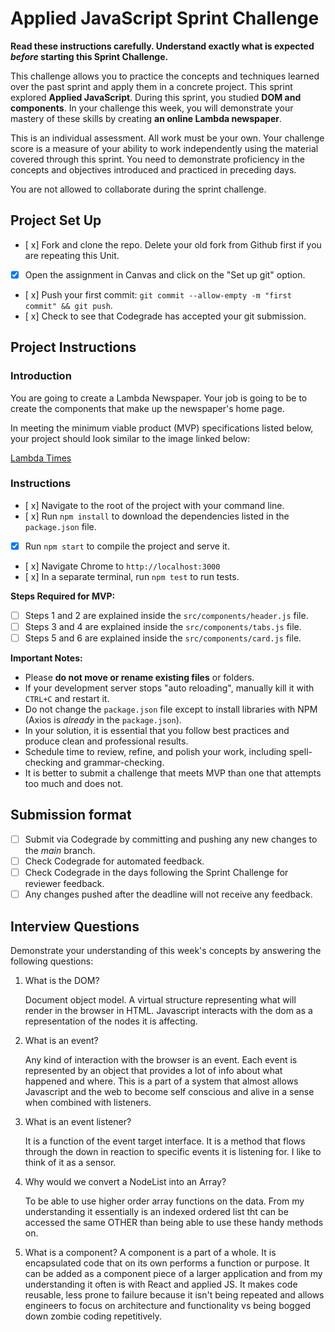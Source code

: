 # Applied JavaScript Sprint Challenge

**Read these instructions carefully. Understand exactly what is expected _before_ starting this Sprint Challenge.**

This challenge allows you to practice the concepts and techniques learned over the past sprint and apply them in a concrete project. This sprint explored **Applied JavaScript**. During this sprint, you studied **DOM and components**. In your challenge this week, you will demonstrate your mastery of these skills by creating **an online Lambda newspaper**.

This is an individual assessment. All work must be your own. Your challenge score is a measure of your ability to work independently using the material covered through this sprint. You need to demonstrate proficiency in the concepts and objectives introduced and practiced in preceding days.

You are not allowed to collaborate during the sprint challenge.

## Project Set Up

- [ x] Fork and clone the repo. Delete your old fork from Github first if you are repeating this Unit.
- [x] Open the assignment in Canvas and click on the "Set up git" option.
- [ x] Push your first commit: `git commit --allow-empty -m "first commit" && git push`.
- [ x] Check to see that Codegrade has accepted your git submission.

## Project Instructions

### Introduction

You are going to create a Lambda Newspaper. Your job is going to be to create the components that make up the newspaper's home page.

In meeting the minimum viable product (MVP) specifications listed below, your project should look similar to the image linked below:

[Lambda Times](https://tk-assets.lambdaschool.com/cac4803c-6e8f-4846-be0e-b20d82a34a73_lambda-times.png)

### Instructions

- [ x] Navigate to the root of the project with your command line.
- [ x] Run `npm install` to download the dependencies listed in the `package.json` file.
- [x] Run `npm start` to compile the project and serve it.
- [ x] Navigate Chrome to `http://localhost:3000`
- [ x] In a separate terminal, run `npm test` to run tests.

**Steps Required for MVP:**

- [ ] Steps 1 and 2 are explained inside the `src/components/header.js` file.
- [ ] Steps 3 and 4 are explained inside the `src/components/tabs.js` file.
- [ ] Steps 5 and 6 are explained inside the `src/components/card.js` file.

**Important Notes:**

- Please **do not move or rename existing files** or folders.
- If your development server stops "auto reloading", manually kill it with `CTRL+C` and restart it.
- Do not change the `package.json` file except to install libraries with NPM (Axios is _already_ in the `package.json`).
- In your solution, it is essential that you follow best practices and produce clean and professional results.
- Schedule time to review, refine, and polish your work, including spell-checking and grammar-checking.
- It is better to submit a challenge that meets MVP than one that attempts too much and does not.

## Submission format

- [ ] Submit via Codegrade by committing and pushing any new changes to the _main_ branch.
- [ ] Check Codegrade for automated feedback.
- [ ] Check Codegrade in the days following the Sprint Challenge for reviewer feedback.
- [ ] Any changes pushed after the deadline will not receive any feedback.

## Interview Questions

Demonstrate your understanding of this week's concepts by answering the following questions:

1. What is the DOM?

   Document object model. A virtual structure representing what will render in the browser in HTML. Javascript interacts with the dom as a representation of the nodes it is affecting.

2. What is an event?

   Any kind of interaction with the browser is an event. Each event is represented by an object that provides a lot of info about what happened and where. This is a part of a system that almost allows Javascript and the web to become self conscious and alive in a sense when combined with listeners.

3. What is an event listener?

   It is a function of the event target interface. It is a method that flows through the down in reaction to specific events it is listening for. I like to think of it as a sensor.

4. Why would we convert a NodeList into an Array?

   To be able to use higher order array functions on the data. From my understanding it essentially is an indexed ordered list tht can be accessed the same OTHER than being able to use these handy methods on.

5. What is a component?
   A component is a part of a whole. It is encapsulated code that on its own performs a function or purpose. It can be added as a component piece of a larger application and from my understanding it often is with React and applied JS. It makes code reusable, less prone to failure because it isn't being repeated and allows engineers to focus on architecture and functionality vs being bogged down zombie coding repetitively.
